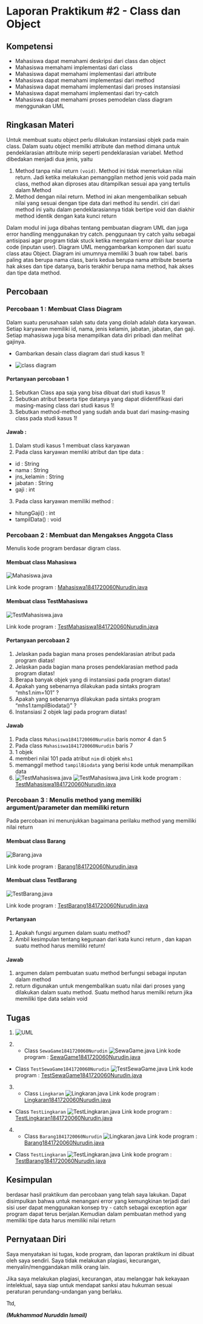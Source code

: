 # Laporan Praktikum #2 - Class dan Object

## Kompetensi
- Mahasiswa dapat memahami deskripsi dari class dan object
- Mahasiswa memahami implementasi dari class
- Mahasiswa dapat memahami implementasi dari attribute
- Mahasiswa dapat memahami implementasi dari method
- Mahasiswa dapat memahami implementasi dari proses instansiasi
- Mahasiswa dapat memahami implementasi dari try-catch
- Mahasiswa dapat memahami proses pemodelan class diagram menggunakan UML

## Ringkasan Materi

Untuk membuat suatu object perlu dilakukan instansiasi objek pada main class. Dalam suatu object memilki attribute dan method dimana untuk pendeklarasian attribute mirip seperti pendeklarasian variabel.
Method dibedakan menjadi dua jenis, yaitu
1. Method tanpa nilai return ``(void)``. Method ini tidak memerlukan nilai return. Jadi ketika melakukan pemanggilan method jenis void pada main class, method akan diproses atau ditampilkan sesuai apa yang tertulis dalam Method
2. Method dengan nilai return. Method ini akan mengembalikan sebuah nilai yang sesuai dengan tipe data dari method itu sendiri. ciri dari method ini yaitu dalam pendeklarasiannya tidak bertipe void dan diakhir method identik dengan kata kunci return

Dalam modul ini juga dibahas tentang pembuatan diagram UML dan juga error handling menggunakan try catch. penggunaan try catch yaitu sebagai antisipasi agar program tidak stuck ketika mengalami error dari luar source code (inputan user).
Diagram UML menggambarkan komponen dari suatu class atau Object. Diagram ini umumnya memiliki 3 buah row tabel. baris paling atas berupa nama class, baris kedua berupa nama attribute beserta hak akses dan tipe datanya, baris terakhir berupa nama method, hak akses dan tipe data method.  

## Percobaan

### Percobaan 1 : Membuat Class Diagram
Dalam  suatu  perusahaan  salah  satu  data  yang  diolah  adalah  data  karyawan.  Setiap karyawan  memiliki id, nama, jenis kelamin, jabatan, jabatan, dan gaji. Setiap mahasiswa juga bisa menampilkan data diri pribadi dan melihat gajinya.

- Gambarkan desain class diagram dari studi kasus 1!

- ![class diagram](img/per1.JPG)

#### Pertanyaan percobaan 1
1. Sebutkan Class apa saja yang bisa dibuat dari studi kasus 1!
2. Sebutkan  atribut  beserta  tipe  datanya  yang  dapat  diidentifikasi  dari  masing-masing class dari studi kasus 1!
3. Sebutkan method-method yang sudah anda buat dari masing-masing class pada studi kasus 1!

#### Jawab :

1. Dalam studi kasus 1 membuat class karyawan
2. Pada class karyawan memliki atribut dan tipe data :
  - id : String
  - nama : String
  - jns_kelamin : String
  - jabatan : String
  - gaji : int
3. Pada class karyawan memiliki method :
  - hitungGaji() : int
  - tampilData() : void

### Percobaan 2 : Membuat dan Mengakses Anggota Class

Menulis kode program berdasar digram class.

#### Membuat class Mahasiswa
![Mahasiswa.java](img/per2.JPG)

Link kode program : [Mahasiswa1841720060Nurudin.java](../../src/2_Class_dan_Object/Mahasiswa1841720060Nurudin.java)

#### Membuat class TestMahasiswa
![TestMahasiswa.java](img/per2.1.JPG)

Link kode program : [TestMahasiswa1841720060Nurudin.java](../../src/2_Class_dan_Object/pertanyaan/TestMahasiswa1841720060Nurudin.java)


#### Pertanyaan percobaan 2
1. Jelaskan pada bagian mana proses pendeklarasian atribut pada program diatas!
2.  Jelaskan pada bagian mana proses pendeklarasian method pada program diatas!
3.  Berapa banyak objek yang di instansiasi pada program diatas!
4. Apakah yang sebenarnya dilakukan pada sintaks program “mhs1.nim=101” ?
5. Apakah yang sebenarnya dilakukan pada sintaks program “mhs1.tampilBiodata()” ?
6.  Instansiasi 2 objek lagi pada program diatas!

#### Jawab
1. Pada class `Mahasiswa1841720060Nurudin` baris nomor 4 dan 5
2. Pada class `Mahasiswa1841720060Nurudin` baris 7
3. 1 objek
4. memberi nilai 101 pada atribut `nim` di objek `mhs1`
5. memanggil method `tampilBiodata` yang berisi kode untuk menampilkan data
6. ![TestMahasiswa.java](img/per2.2.JPG)
   ![TestMahasiswa.java](img/per2.3.JPG)
Link kode program : [TestMahasiswa1841720060Nurudin.java](../../src/2_Class_dan_Object/TestMahasiswa1841720060Nurudin.java)

### Percobaan 3 : Menulis method yang memiliki argument/parameter dan memiliki return
Pada percobaan ini menunjukkan bagaimana perilaku method yang memiliki nilai return

#### Membuat class Barang
![Barang.java](img/per3.JPG)

Link kode program : [Barang1841720060Nurudin.java](../../src/2_Class_dan_Object/Barang1841720060Nurudin.java)

#### Membuat class TestBarang
![TestBarang.java](img/per3.1.JPG)

Link kode program : [TestBarang1841720060Nurudin.java](../../src/2_Class_dan_Object/TestBarang1841720060Nurudin.java)

#### Pertanyaan
1. Apakah fungsi argumen dalam suatu method?
2. Ambil kesimpulan tentang kegunaan dari kata kunci return , dan kapan suatu method harus memiliki return!

#### Jawab
1. argumen dalam pembuatan suatu method berfungsi sebagai inputan dalam method
2. return digunakan untuk mengembalikan suatu nilai dari proses yang dilakukan dalam suatu method. Suatu method harus memilki return jika memiliki tipe data selain void

## Tugas

1.   ![UML](img/tgs1.JPG)

2. - Class `SewaGame1841720060Nurudin`
![SewaGame.java](img/tgs2.JPG)
Link kode program : [SewaGame1841720060Nurudin.java](../../src/2_Class_dan_Object/tugas/SewaGame1841720060Nurudin.java)
  - Class `TestSewaGame1841720060Nurudin`
![TestSewaGame.java](img/tgs2.1.JPG)
Link kode program : [TestSewaGame1841720060Nurudin.java](../../src/2_Class_dan_Object/tugas/TestSewaGame1841720060Nurudin.java)


3. - Class `Lingkaran`
![Lingkaran.java](img/tgs3.JPG)
Link kode program : [Lingkaran1841720060Nurudin.java](../../src/2_Class_dan_Object/tugas/Lingkaran1841720060Nurudin.java)
  - Class `TestLingkaran`
  ![TestLingkaran.java](img/tgs3.1.JPG)
Link kode program : [TestLingkaran1841720060Nurudin.java](../../src/2_Class_dan_Object/tugas/TestSewaGame1841720060Nurudin.java)


4. - Class `Barang1841720060Nurudin`
![Lingkaran.java](img/tgs4.JPG)
Link kode program : [Barang1841720060Nurudin.java](../../src/2_Class_dan_Object/tugas/Barang1841720060Nurudin.java)
  - Class `TestLingkaran`
  ![TestLingkaran.java](img/tgs4.1.JPG)
Link kode program : [TestBarang1841720060Nurudin.java](../../src/2_Class_dan_Object/tugas/TestBarang1841720060Nurudin.java)

## Kesimpulan

berdasar hasil praktikum dan percobaan yang telah saya lakukan. Dapat disimpulkan bahwa untuk menangani error yang kemungkinan terjadi dari sisi user dapat menggunakan konsep try - catch sebagai exception agar program dapat terus berjalan.Kemudian dalam pembuatan method yang memiliki tipe data harus memiliki nilai return

## Pernyataan Diri

Saya menyatakan isi tugas, kode program, dan laporan praktikum ini dibuat oleh saya sendiri. Saya tidak melakukan plagiasi, kecurangan, menyalin/menggandakan milik orang lain.

Jika saya melakukan plagiasi, kecurangan, atau melanggar hak kekayaan intelektual, saya siap untuk mendapat sanksi atau hukuman sesuai peraturan perundang-undangan yang berlaku.

Ttd,

***(Mukhammad Nuruddin Ismail)***
